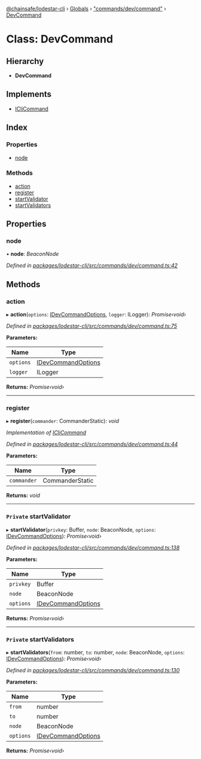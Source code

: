 [@chainsafe/lodestar-cli](../README.md) › [Globals](../globals.md) › ["commands/dev/command"](../modules/_commands_dev_command_.md) › [DevCommand](_commands_dev_command_.devcommand.md)

# Class: DevCommand

## Hierarchy

* **DevCommand**

## Implements

* [ICliCommand](../interfaces/_commands_interface_.iclicommand.md)

## Index

### Properties

* [node](_commands_dev_command_.devcommand.md#node)

### Methods

* [action](_commands_dev_command_.devcommand.md#action)
* [register](_commands_dev_command_.devcommand.md#register)
* [startValidator](_commands_dev_command_.devcommand.md#private-startvalidator)
* [startValidators](_commands_dev_command_.devcommand.md#private-startvalidators)

## Properties

###  node

• **node**: *BeaconNode*

*Defined in [packages/lodestar-cli/src/commands/dev/command.ts:42](https://github.com/ChainSafe/lodestar/blob/4796680/packages/lodestar-cli/src/commands/dev/command.ts#L42)*

## Methods

###  action

▸ **action**(`options`: [IDevCommandOptions](../interfaces/_commands_dev_command_.idevcommandoptions.md), `logger`: ILogger): *Promise‹void›*

*Defined in [packages/lodestar-cli/src/commands/dev/command.ts:75](https://github.com/ChainSafe/lodestar/blob/4796680/packages/lodestar-cli/src/commands/dev/command.ts#L75)*

**Parameters:**

Name | Type |
------ | ------ |
`options` | [IDevCommandOptions](../interfaces/_commands_dev_command_.idevcommandoptions.md) |
`logger` | ILogger |

**Returns:** *Promise‹void›*

___

###  register

▸ **register**(`commander`: CommanderStatic): *void*

*Implementation of [ICliCommand](../interfaces/_commands_interface_.iclicommand.md)*

*Defined in [packages/lodestar-cli/src/commands/dev/command.ts:44](https://github.com/ChainSafe/lodestar/blob/4796680/packages/lodestar-cli/src/commands/dev/command.ts#L44)*

**Parameters:**

Name | Type |
------ | ------ |
`commander` | CommanderStatic |

**Returns:** *void*

___

### `Private` startValidator

▸ **startValidator**(`privkey`: Buffer, `node`: BeaconNode, `options`: [IDevCommandOptions](../interfaces/_commands_dev_command_.idevcommandoptions.md)): *Promise‹void›*

*Defined in [packages/lodestar-cli/src/commands/dev/command.ts:138](https://github.com/ChainSafe/lodestar/blob/4796680/packages/lodestar-cli/src/commands/dev/command.ts#L138)*

**Parameters:**

Name | Type |
------ | ------ |
`privkey` | Buffer |
`node` | BeaconNode |
`options` | [IDevCommandOptions](../interfaces/_commands_dev_command_.idevcommandoptions.md) |

**Returns:** *Promise‹void›*

___

### `Private` startValidators

▸ **startValidators**(`from`: number, `to`: number, `node`: BeaconNode, `options`: [IDevCommandOptions](../interfaces/_commands_dev_command_.idevcommandoptions.md)): *Promise‹void›*

*Defined in [packages/lodestar-cli/src/commands/dev/command.ts:130](https://github.com/ChainSafe/lodestar/blob/4796680/packages/lodestar-cli/src/commands/dev/command.ts#L130)*

**Parameters:**

Name | Type |
------ | ------ |
`from` | number |
`to` | number |
`node` | BeaconNode |
`options` | [IDevCommandOptions](../interfaces/_commands_dev_command_.idevcommandoptions.md) |

**Returns:** *Promise‹void›*
